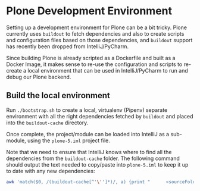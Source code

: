 # Plone Development Environment

Setting up a development environment for Plone can be a bit tricky. Plone currently uses `buildout` to fetch
dependencies and also to create scripts and configuration files based on those dependencies, and `buildout` support
has recently been dropped from IntelliJ/PyCharm.

Since building Plone is already scripted as a Dockerfile and built as a Docker Image, it makes sense to re-use
the configuration and scripts to re-create a local environment that can be used in IntelliJ/PyCharm to run and debug
our Plone backend.

## Build the local environment

Run `./bootstrap.sh` to create a local, virtualenv (Pipenv) separate environment with all the right dependencies
fetched by `buildout` and placed into the `buildout-cache` directory.

Once complete, the project/module can be loaded into IntelliJ as a sub-module, using the `plone-5.iml` project file.

Note that we need to ensure that IntelliJ knows where to find all the dependencies from the `buildout-cache` folder. The
following command should output the text needed to copy/paste into `plone-5.iml` to keep it up to date with any new
dependencies:

```bash
awk 'match($0, /(buildout-cache[^'\'']*)/, a) {print "      <sourceFolder url=\"file://$MODULE_DIR$/" a[1] "\" isTestSource=\"false\" />"}' instance/bin/instance
```